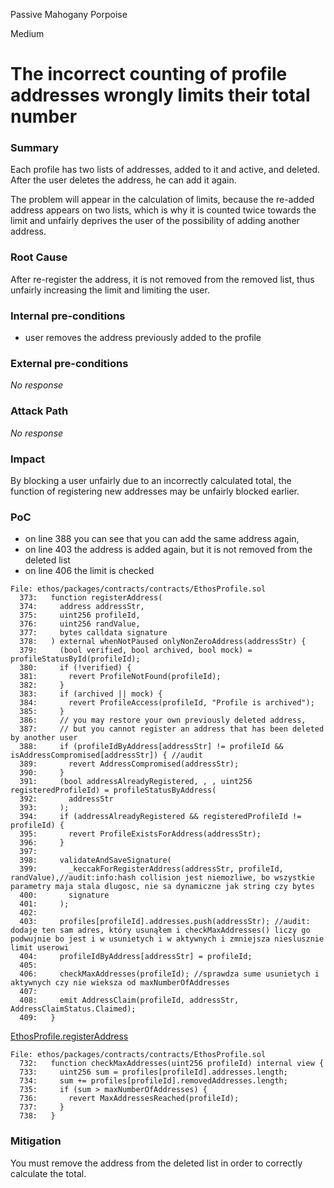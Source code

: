 Passive Mahogany Porpoise

Medium

# The incorrect counting of profile addresses wrongly limits their total number

### Summary

Each profile has two lists of addresses, added to it and active, and deleted. After the user deletes the address, he can add it again.

The problem will appear in the calculation of limits, because the re-added address appears on two lists, which is why it is counted twice towards the limit and unfairly deprives the user of the possibility of adding another address.

### Root Cause

After re-register the address, it is not removed from the removed list, thus unfairly increasing the limit and limiting the user.


### Internal pre-conditions

- user removes the address previously added to the profile

### External pre-conditions

_No response_

### Attack Path

_No response_

### Impact

By blocking a user unfairly due to an incorrectly calculated total, the function of registering new addresses may be unfairly blocked earlier.

### PoC

- on line 388 you can see that you can add the same address again,
- on line 403 the address is added again, but it is not removed from the deleted list
- on line 406 the limit is checked
 
```solidity
File: ethos/packages/contracts/contracts/EthosProfile.sol
  373:   function registerAddress(
  374:     address addressStr,
  375:     uint256 profileId,
  376:     uint256 randValue,
  377:     bytes calldata signature
  378:   ) external whenNotPaused onlyNonZeroAddress(addressStr) {
  379:     (bool verified, bool archived, bool mock) = profileStatusById(profileId);
  380:     if (!verified) {
  381:       revert ProfileNotFound(profileId);
  382:     }
  383:     if (archived || mock) {
  384:       revert ProfileAccess(profileId, "Profile is archived");
  385:     }
  386:     // you may restore your own previously deleted address,
  387:     // but you cannot register an address that has been deleted by another user
  388:     if (profileIdByAddress[addressStr] != profileId && isAddressCompromised[addressStr]) { //audit
  389:       revert AddressCompromised(addressStr);
  390:     }
  391:     (bool addressAlreadyRegistered, , , uint256 registeredProfileId) = profileStatusByAddress(
  392:       addressStr
  393:     );
  394:     if (addressAlreadyRegistered && registeredProfileId != profileId) {
  395:       revert ProfileExistsForAddress(addressStr);
  396:     }
  397: 
  398:     validateAndSaveSignature(
  399:       _keccakForRegisterAddress(addressStr, profileId, randValue),//audit:info:hash collision jest niemozliwe, bo wszystkie parametry maja stala dlugosc, nie sa dynamiczne jak string czy bytes
  400:       signature
  401:     );
  402: 
  403:     profiles[profileId].addresses.push(addressStr); //audit: dodaje ten sam adres, który usunąłem i checkMaxAddresses() liczy go podwujnie bo jest i w usunietych i w aktywnych i zmniejsza nieslusznie limit userowi
  404:     profileIdByAddress[addressStr] = profileId;
  405: 
  406:     checkMaxAddresses(profileId); //sprawdza sume usunietych i aktywnych czy nie wieksza od maxNumberOfAddresses
  407: 
  408:     emit AddressClaim(profileId, addressStr, AddressClaimStatus.Claimed);
  409:   }
```
[EthosProfile.registerAddress](https://github.com/sherlock-audit/2024-10-ethos-network/blob/979e352d7bcdba3d0665f11c0320041ce28d1b89/ethos/packages/contracts/contracts/EthosProfile.sol#L373-L373)

```solidity
File: ethos/packages/contracts/contracts/EthosProfile.sol
  732:   function checkMaxAddresses(uint256 profileId) internal view {
  733:     uint256 sum = profiles[profileId].addresses.length;
  734:     sum += profiles[profileId].removedAddresses.length;
  735:     if (sum > maxNumberOfAddresses) {
  736:       revert MaxAddressesReached(profileId);
  737:     }
  738:   }
```

### Mitigation

You must remove the address from the deleted list in order to correctly calculate the total.